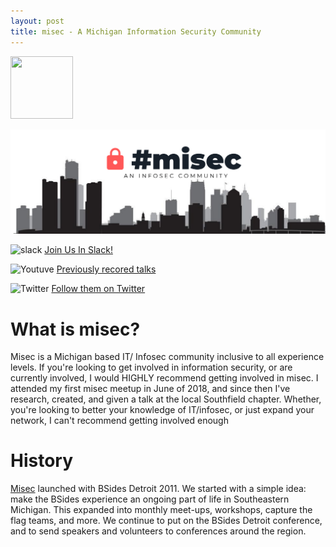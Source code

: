 ```yaml
---
layout: post
title: misec - A Michigan Information Security Community
---
```

<img src="https://junkee.com/wp-content/uploads/2019/03/slack.jpg" data-canonical-src="https://junkee.com/wp-content/uploads/2019/03/slack.jpg" width="100" height="100" />



![](https://github.com/AnthonyTippy/Images/blob/master/An%20Infosec%20Community.png?raw=true)

![slack](https://junkee.com/wp-content/uploads/2019/03/slack.jpg) [Join Us In Slack!](http://misec.herokuapp.com/)

![Youtuve](https://banner2.kisspng.com/20180514/txe/kisspng-youtube-logo-5afa04958ecbc5.7692802515263346135849.jpg) [Previously recored talks](https://www.youtube.com/user/MiSecGroup)

![Twitter](https://static01.nyt.com/images/2014/08/10/magazine/10wmt/10wmt-articleLarge-v4.jpg?quality=75&auto=webp&disable=upscale) [Follow them on Twitter](https://twitter.com/MiSec)

# What is misec?

Misec is a Michigan based IT/ Infosec community inclusive to all experience levels.  If you're looking to get involved in information security, or are currently involved, I would HIGHLY recommend getting involved in misec.  I attended my first misec meetup in June of 2018, and since then I've research, created, and given a talk at the local Southfield chapter.  Whether, you're looking to better your knowledge of IT/infosec, or just expand your network, I can't recommend getting involved enough

# History
[Misec](https://www.misec.us/) launched with BSides Detroit 2011. We started with a simple idea: make the BSides experience an ongoing part of life in Southeastern Michigan. This expanded into monthly meet-ups, workshops, capture the flag teams, and more. We continue to put on the BSides Detroit conference, and to send speakers and volunteers to conferences around the region.


